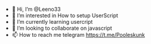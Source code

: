 - 👋 Hi, I’m @Leeno33
- 👀 I’m interested in How to setup UserScript
- 🌱 I’m currently learning usercript
- 💞️ I’m looking to collaborate on javascript
- 📫 How to reach me telegram https://t.me/Pooleskunk

<!---
Leeno33/Leeno33 is a ✨ special ✨ repository because its `README.md` (this file) appears on your GitHub profile.
You can click the Preview link to take a look at your changes.
--->
